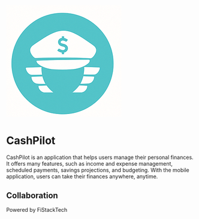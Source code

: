 #                                        ![logo](logo.png)

# CashPilot

CashPilot is an application that helps users manage their personal finances. It offers many features, such as income and expense management, scheduled payments, savings projections, and budgeting. With the mobile application, users can take their finances anywhere, anytime.

## Collaboration

Powered by FiStackTech

